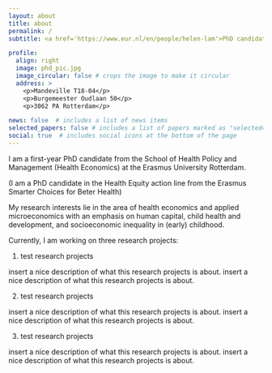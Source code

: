 ```yaml
---
layout: about
title: about
permalink: /
subtitle: <a href='https://www.eur.nl/en/people/helen-lam'>PhD candidate Health Economics & Applied Microeconomics</a>

profile:
  align: right
  image: phd_pic.jpg
  image_circular: false # crops the image to make it circular
  address: >
    <p>Mandeville T18-04</p>
    <p>Burgemeester Oudlaan 50</p>
    <p>3062 PA Rotterdam</p>

news: false  # includes a list of news items
selected_papers: false # includes a list of papers marked as "selected={true}"
social: true  # includes social icons at the bottom of the page
---
```


I am a first-year PhD candidate from the School of Health Policy and Management (Health Economics) at the Erasmus University Rotterdam. 

(I am a PhD candidate in the Health Equity action line from the Erasmus Smarter Choices for Beter Health)

My research interests lie in the area of health economics and applied microeconomics with an emphasis on human capital, child health and development, and socioeconomic inequality in (early) childhood. 

Currently, I am working on three research projects:

<!-- 1. <a href='https://kansenkaart.nl/'>KansenKaart</a> -->

1) test research projects

insert a nice description of what this research projects is about. insert a nice description of what this research projects is about. 

2) test research projects

insert a nice description of what this research projects is about. insert a nice description of what this research projects is about. 

3) test research projects

insert a nice description of what this research projects is about. insert a nice description of what this research projects is about. 

<!-- Write your biography here. Tell the world about yourself. Link to your favorite [subreddit](http://reddit.com). You can put a picture in, too. The code is already in, just name your picture `prof_pic.jpg` and put it in the `img/` folder.

Put your address / P.O. box / other info right below your picture. You can also disable any these elements by editing `profile` property of the YAML header of your `_pages/about.md`. Edit `_bibliography/papers.bib` and Jekyll will render your [publications page](/al-folio/publications/) automatically.

Link to your social media connections, too. This theme is set up to use [Font Awesome icons](http://fortawesome.github.io/Font-Awesome/) and [Academicons](https://jpswalsh.github.io/academicons/), like the ones below. Add your Facebook, Twitter, LinkedIn, Google Scholar, or just disable all of them. -->
